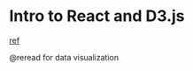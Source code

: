 # Intro to React and D3.js
[ref](https://wattenberger.com/blog/react-and-d3)

@reread for data visualization